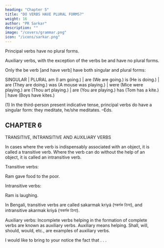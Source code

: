 ```yaml
---
heading: "Chapter 5"
title: "DO VERBS HAVE PLURAL FORMS?"
weight: 16
author: "PR Sarkar"
description: ""
image: "/covers/grammar.png"
icon: "/icons/sarkar.png"
---
```



Principal verbs have no plural forms.

<!-- (1) For instance, I meditate, we meditate. He/she sang three songs, they sang three songs. -->

Auxiliary verbs, with the exception of the verbs be and have no plural forms. 

Only the be verb [and have verb] have both singular and plural forms:

SINGULAR | PLURAL
am (I am going.) | are (We are going.)
is (He is doing.) | are (They are doing.)
was (A mouse was playing.) | were (Mice were playing.)
are (Thou art playing.)	| are (You are playing.)
has (Tom has a kite.) | have (Boys have kites.)

(1) In the third-person present indicative tense, principal verbs do have a singular form: they meditate, he/she meditates. –Eds.


## CHAPTER 6

TRANSITIVE, INTRANSITIVE AND AUXILIARY VERBS

In cases where the verb is indispensably associated with an object, it is called a transitive verb. Where the verb can do without the help of an object, it is called an intransitive verb.

Transitive verbs:

Ram gave food to the poor.

Intransitive verbs:

Ram is laughing.

In Bengali, transitive verbs are called sakarmak kriyá (সকর্মক ক্রিযা), and intransitive akarmak kriyá (অকর্মক ক্রিযা).

Auxiliary verbs: Incomplete verbs helping in the formation of complete verbs are known as auxiliary verbs. Auxiliary means helping. Shall, will, should, would, etc., are examples of auxiliary verbs.

I would like to bring to your notice the fact that . . .

